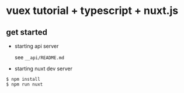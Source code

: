 # vuex tutorial + typescript + nuxt.js

## get started

- starting api server

  see `__api/README.md`

- starting nuxt dev server

```
$ npm install 
$ npm run nuxt
```